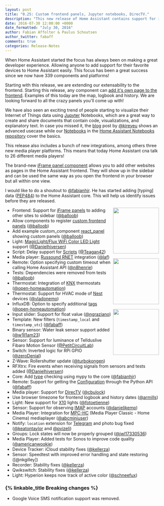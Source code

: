 ```yaml
---
layout: post
title: "0.25: Custom frontend panels, Jupyter notebooks, DirecTV."
description: "This new release of Home Assistant contains support for iFrame panels."
date: 2016-07-30 12:00:00 +0000
date_formatted: "July 30, 2016"
author: Fabian Affolter & Paulus Schoutsen
author_twitter: fabaff
comments: true
categories: Release-Notes
---
```


When Home Assistant started the focus has always been on making a great developer experience. Allowing anyone to add support for their favorite devices to Home Assistant easily. This focus has been a great success since we now have 339 components and platforms!

Starting with this release, we are extending our extensability to the frontend. Starting this release, any component can [add it's own page to the frontend][custom-panels]. Examples of this today are the map, logbook and history. We are looking forward to all the crazy panels you'll come up with!

We have also seen an exciting trend of people starting to visualize their Internet of Things data using [Jupyter] Notebooks, which are a great way to create and share documents that contain code, visualizations, and explanatory text. In case you missed it, the [blog] post by [@kireyeu] shows an advanced usecase while our [Notebooks][jupyter-notebooks] in the [Home Assistant Notebooks repository][jupyter-repo] cover the basics.

This release also includes a bunch of new integrations, among others three new media player platforms. This means that today Home Assistant cna talk to 26 different media players!

The brand-new [iFrame panel component][iframe_panel] allows you to add other websites as pages in the Home Assistant frontend. They will show up in the sidebar and can be used the same way as you open the frontend in your browser but all within one view.

I would like to do a shoutout to [@fabianhjr]. He has started adding [typing] data ([PEP484]) to the Home Assistant core. This will help us identify issues before they are released.

<img src='/images/supported_brands/russound.png' style='clear: right; margin-left: 5px; border:none; box-shadow: none; float: right; margin-bottom: 16px;' width='150' /><img src='/images/supported_brands/jupyter.png' style='clear: right; margin-left: 5px; border:none; box-shadow: none; float: right; margin-bottom: 16px;' width='150' /><img src='/images/supported_brands/directv.png' style='clear: right; margin-left: 5px; border:none; box-shadow: none; float: right; margin-bottom: 16px;' width='150' />

- Frontend: Support for [iFrame panels][iframe_panel] to adding other sites to sidebar ([@balloob])
- Allow components to register [custom frontend panels][custom-panels] ([@balloob])
- Add example custom_component [react_panel][react-panel] showing custom panels ([@balloob])
- Light: [MagicLight/Flux WiFi Color LED Light][flux] support ([@Danielhiversen])
- Script: Delay support for [Scripts][script] ([@Teagan42])
- Media player: [Russound RNET][Russound] integration ([@laf]) 
- Remote: Option specifying custom timeout when calling Home Assistant API ([@n8henrie])
- Tests: Dependencies were removed from tests ([@balloob])
- Thermostat: Integration of [KNX] thermostats ([@open-homeautomation])
- Thermostat: Support for HVAC mode of [Nest] devices ([@vladonemo])
- InfluxDB: Option to specify additional [tags] ([@open-homeautomation])
- Input slider: Support for float value ([@ngraziano])
- Template: New filters (`timestamp_local` and `timestamp_utc`) ([@fabaff])
- Binary sensor: Water leak sensor support added ([@w1ll1am23])
- Sensor: Support for luminance of Tellduslive  Fibaro Motion Sensor ([@PetitCircuitLab])
- Switch: Inverted logic for RPi GPIO ([@zeroDenial])
- Z-Wave: Rollershutter update ([@turbokongen])
- RFXtrx: Fire events when receiving signals from sensors and tests added ([@Danielhiversen])
- Core: Add [type] checking using mypy to the core ([@fabianhjr])
- Remote: Support for getting the [Configuration] through the Python API ([@fabaff])
- Media player: Support for [DirecTV] ([@cbulock])
- Use browser timezone for frontend logbook and history dates ([@armills])
- Light: New support for [X10] lights ([@fotoetienne])
- Sensor: Support for observing [IMAP] accounts ([@danieljkemp])
- Media Player: Integration for [MPC-HC] (Media Player Classic - Home Cinema) mediaplayer ([@abcminiuser])
- Notify: `location` extension for [Telegram] and photo bug fixed ([@keatontaylor] and [@pvizeli])
- Groups: Lock states will now be properly grouped ([@jwl17330536])
- Media Player: Added tests for Sonos to improve code quality ([@americanwookie])
- Device Tracker: iCloud stability fixes ([@kellerza])
- Sensor: Speedtest with improved error handling and state restoring ([@nkgilley])
- Recorder: Stability fixes ([@kellerza])
- Qwikswitch: Stability fixes ([@kellerza])
- Light: Hyperion keeps now track of active color ([@schneefux])

### {% linkable_title Breaking changes %}

- Google Voice SMS notification support was removed.

[@abcminiuser]: https://github.com/abcminiuser
[@americanwookie]: https://github.com/americanwookie
[@armills]: https://github.com/armills
[@balloob]: https://github.com/balloob
[@cbulock]: https://github.com/cbulock
[@Danielhiversen]: https://github.com/Danielhiversen
[@danieljkemp]: https://github.com/danieljkemp
[@fabaff]: https://github.com/fabaff
[@fabianhjr]: https://github.com/fabianhjr
[@fotoetienne]: https://github.com/fotoetienne
[@jwl17330536]: https://github.com/jwl17330536
[@keatontaylor]: https://github.com/keatontaylor
[@kellerza]: https://github.com/kellerza
[@kireyeu]: https://github.com/kireyeu
[@laf]: https://github.com/laf
[@n8henrie]: https://github.com/n8henrie
[@ngraziano]: https://github.com/ngraziano
[@open-homeautomation]: https://github.com/open-homeautomation
[@PetitCircuitLab]: https://github.com/PetitCircuitLab
[@pvizeli]: https://github.com/pvizeli
[@schneefux]: https://github.com/schneefux
[@Teagan42]: https://github.com/Teagan42
[@turbokongen]: https://github.com/turbokongen
[@usul27]: https://github.com/usul27
[@vladonemo]: https://github.com/vladonemo
[@w1ll1am23]: https://github.com/w1ll1am23
[@zeroDenial]: https://github.com/zeroDenial

[custom-panels]: /developers/frontend_creating_custom_panels/
[iframe_panel]: /components/panel_iframe/
[custom]: /cookbook/custom_panel_using_react/
[flux]: /component/light.flux_led/
[script]: /components/script/
[Russound]: /component/media_player.russound_rnet/
[tags]: /component/influxdb/
[filter]: /topics/templating/
[jupyter-notebooks]: /cookbook/#jupyter-notebooks
[jupyter-repo]: https://github.com/home-assistant/home-assistant-notebooks
[Jupyter]: http://jupyter.org/
[blog]: /blog/2016/07/23/internet-of-things-data-exploration-with-jupyter-notebooks/
[DirecTV]: /component/media_player.directv/
[Configuration]: /developers/python_api/
[X10]: /components/light.x10/
[IMAP]: /component/sensor.imap/
[type]: https://docs.python.org/3/library/typing.html
[PEP484]: https://www.python.org/dev/peps/pep-0484/
[MPC-HC]: /components/media_player.mpchc/
[Telegram]: /components/notify.telegram/
[react-panel]: /cookbook/custom_panel_using_react/
[KNX]: /components/thermostat.knx/
[Nest]: /components/thermostat.nest/
